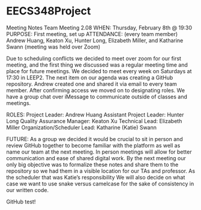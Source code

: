 # EECS348Project
Meeting Notes
Team Meeting 2.08
WHEN: Thursday, February 8th @ 19:30
PURPOSE: First meeting, set up 
ATTENDANCE: (every team member) Andrew Huang, Keaton Xu, Hunter Long, Elizabeth Miller, and Katharine Swann (meeting was held over Zoom)

Due to scheduling conflicts we decided to meet over zoom for our first meeting, and the first thing we discussed was a regular meeting time and place for future meetings. We decided to meet every week on Saturdays at 17:30 in LEEP2.
The next item on our agenda was creating a GitHub repository. Andrew created one and shared it via email to every team member. After confirming access we moved on to designating roles.
We have a group chat over iMessage to communicate outside of classes and meetings.

ROLES:
Project Leader: Andrew Huang
Assistant Project Leader: Hunter Long
Quality Assurance Manager: Keaton Xu
Technical Lead: Elizabeth Miller
Organization/Scheduler Lead: Katharine (Katie) Swann

FUTURE:
As a group we decided it would be crucial to sit in person and review GitHub together to become familiar with the platform as well as name our team at the next meeting. In person meetings will allow for better communication and ease of shared digital work.
By the next meeting our only big objective was to formalize these notes and share them to the repository so we had them in a visible location for our TAs and professor. As the scheduler that was Katie’s responsibility
We will also decide on what case we want to use snake versus camelcase for the sake of consistency in our written code. 

GitHub test!
